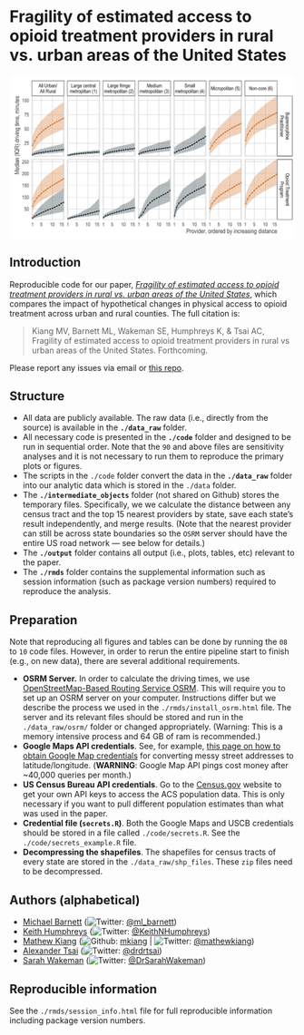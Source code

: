 
<!-- README.md is generated from README.Rmd. Please edit that file -->

# Fragility of estimated access to opioid treatment providers in rural vs. urban areas of the United States

<p align="center">
<img src="./output/figure1.jpg" width="600px" style="display: block; margin: auto;" />
</p>

## Introduction

Reproducible code for our paper, *[Fragility of estimated access to
opioid treatment providers in rural vs. urban areas of the United
States](TODO)*, which compares the impact of hypothetical changes in
physical access to opioid treatment across urban and rural counties. The
full citation is:

> Kiang MV, Barnett ML, Wakeman SE, Humphreys K, & Tsai AC, Fragility of
> estimated access to opioid treatment providers in rural vs urban areas
> of the United States. Forthcoming.

Please report any issues via email or [this
repo](https://github.com/mkiang/opioid_treatment_distance/issues).

## Structure

-   All data are publicly available. The raw data (i.e., directly from
    the source) is available in the **`./data_raw`** folder.
-   All necessary code is presented in the **`./code`** folder and
    designed to be run in sequential order. Note that the `90` and above
    files are sensitivity analyses and it is not necessary to run them
    to reproduce the primary plots or figures.
-   The scripts in the `./code` folder convert the data in the
    **`./data_raw`** folder into our analytic data which is stored in
    the `./data` folder.
-   The **`./intermediate_objects`** folder (not shared on Github)
    stores the temporary files. Specifically, we we calculate the
    distance between any census tract and the top 15 nearest providers
    by state, save each state’s result independently, and merge results.
    (Note that the nearest provider can still be across state boundaries
    so the `OSRM` server should have the entire US road network — see
    below for details.)
-   The **`./output`** folder contains all output (i.e., plots, tables,
    etc) relevant to the paper.
-   The **`./rmds`** folder contains the supplemental information such
    as session information (such as package version numbers) required to
    reproduce the analysis.

## Preparation

Note that reproducing all figures and tables can be done by running the
`08` to `10` code files. However, in order to rerun the entire pipeline
start to finish (e.g., on new data), there are several additional
requirements.

-   **OSRM Server.** In order to calculate the driving times, we use
    [OpenStreetMap-Based Routing Service
    OSRM](https://github.com/rCarto/osrm). This will require you to set
    up an OSRM server on your computer. Instructions differ but we
    describe the process we used in the `./rmds/install_osrm.html` file.
    The server and its relevant files should be stored and run in the
    `./data_raw/osrm/` folder or changed appropriately. (Warning: This
    is a memory intensive process and 64 GB of ram is recommended.)
-   **Google Maps API credentials**. See, for example, [this page on how
    to obtain Google Map
    credentials](https://cran.r-project.org/web/packages/ggmap/readme/README.html)
    for converting messy street addresses to latitude/longitude.
    (**WARNING**: Google Map API pings cost money after \~40,000 queries
    per month.)
-   **US Census Bureau API credentials**. Go to the
    [Census.gov](https://api.census.gov/data/key_signup.html) website to
    get your own API keys to access the ACS population data. This is
    only necessary if you want to pull different population estimates
    than what was used in the paper.
-   **Credential file (`secrets.R`)**. Both the Google Maps and USCB
    credentials should be stored in a file called `./code/secrets.R`.
    See the `./code/secrets_example.R` file.
-   **Decompressing the shapefiles**. The shapefiles for census tracts
    of every state are stored in the `./data_raw/shp_files`. These `zip`
    files need to be decompressed.

## Authors (alphabetical)

-   [Michael Barnett](https://www.hsph.harvard.edu/michael-barnett/)
    (![Twitter](http://i.imgur.com/wWzX9uB.png):
    [@ml\_barnett](https://twitter.com/ml_barnett))
-   [Keith Humphreys](https://profiles.stanford.edu/keith-humphreys)
    (![Twitter](http://i.imgur.com/wWzX9uB.png):
    [@KeithNHumphreys](https://twitter.com/KeithNHumphreys))
-   [Mathew Kiang](https://mathewkiang.com)
    (![Github](http://i.imgur.com/9I6NRUm.png):
    [mkiang](https://github.com/mkiang) \|
    ![Twitter](http://i.imgur.com/wWzX9uB.png):
    [@mathewkiang](https://twitter.com/mathewkiang))
-   [Alexander
    Tsai](https://connects.catalyst.harvard.edu/Profiles/display/Person/90553)
    (![Twitter](http://i.imgur.com/wWzX9uB.png):
    [@drdrtsai](https://twitter.com/drdrtsai))
-   [Sarah
    Wakeman](https://connects.catalyst.harvard.edu/Profiles/display/Person/15975)
    (![Twitter](http://i.imgur.com/wWzX9uB.png):
    [@DrSarahWakeman](https://twitter.com/DrSarahWakeman))

## Reproducible information

See the `./rmds/session_info.html` file for full reproducible
information including package version numbers.
